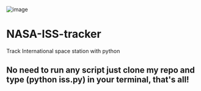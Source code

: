 ![image](https://github.com/JustNikhill/JustNikhill/blob/main/Screenshot(656)_LI.jpg?raw=true)

# NASA-ISS-tracker
Track International space station with python 

## No need to run any script just clone my repo and type (python iss.py) in your terminal, that's all!
###
